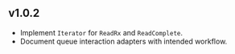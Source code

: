 ## v1.0.2

- Implement `Iterator` for `ReadRx` and `ReadComplete`.
- Document queue interaction adapters with intended workflow.
